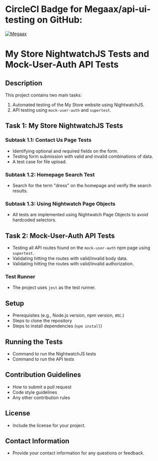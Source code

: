 # CircleCI Badge for Megaax/api-ui-testing on GitHub:

[![Megaax](https://circleci.com/gh/Megaax/api-ui-testing.svg?style=svg)](https://circleci.com/gh/Megaax/api-ui-testing)

# My Store NightwatchJS Tests and Mock-User-Auth API Tests

## Description

This project contains two main tasks:

1. Automated testing of the My Store website using NightwatchJS.
2. API testing using `mock-user-auth` and `supertest`.

## Task  1: My Store NightwatchJS Tests

### Subtask  1.1: Contact Us Page Tests

- Identifying optional and required fields on the form.
- Testing form submission with valid and invalid combinations of data.
- A test case for file upload.

### Subtask  1.2: Homepage Search Test

- Search for the term "dress" on the homepage and verify the search results.

### Subtask  1.3: Using Nightwatch Page Objects

- All tests are implemented using Nightwatch Page Objects to avoid hardcoded selectors.

## Task  2: Mock-User-Auth API Tests

- Testing all API routes found on the `mock-user-auth` npm page using `supertest`.
- Validating hitting the routes with valid/invalid body data.
- Validating hitting the routes with valid/invalid authorization.

### Test Runner

- The project uses `jest` as the test runner.

## Setup

- Prerequisites (e.g., Node.js version, npm version, etc.)
- Steps to clone the repository
- Steps to install dependencies (`npm install`)

## Running the Tests

- Command to run the NightwatchJS tests
- Command to run the API tests

## Contribution Guidelines

- How to submit a pull request
- Code style guidelines
- Any other contribution rules

## License

- Include the license for your project.

## Contact Information

- Provide your contact information for any questions or feedback.

